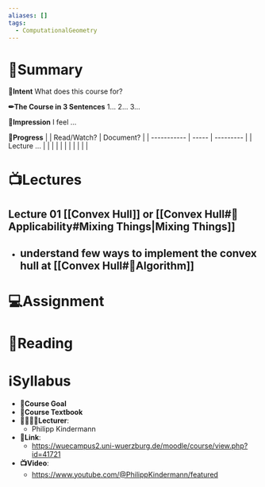 ```yaml
---
aliases: []
tags:
  - ComputationalGeometry
---
```

# 📝Summary
**🎯Intent**
What does this course for?

**✏The Course in 3 Sentences**
1...
2...
3...

**🧠Impression**
I feel ...

**🏁Progress**
|             | Read/Watch? | Document? |
| ----------- | ----- | --------- |
| Lecture ... |       |           |
|             |       |           |
|             |       |           |




# 📺Lectures
## Lecture 01 [[Convex Hull]] or [[Convex Hull#🧀Applicability#Mixing Things|Mixing Things]]
- understand few ways to implement the convex hull at [[Convex Hull#🐍Algorithm]]
	- 

# 💻Assignment



# 📖Reading



# ℹSyllabus
- **🎯Course Goal**
- **📖Course Textbook**
- **👩‍🏫👨‍🏫Lecturer**:
	- Philipp Kindermann
- **🔗Link**:
	- https://wuecampus2.uni-wuerzburg.de/moodle/course/view.php?id=41721
- **📺Video**:
	- https://www.youtube.com/@PhilippKindermann/featured